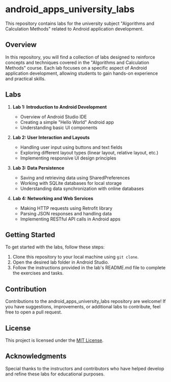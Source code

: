 # android_apps_university_labs

This repository contains labs for the university subject "Algorithms and Calculation Methods" related to Android application development.

## Overview

In this repository, you will find a collection of labs designed to reinforce concepts and techniques covered in the "Algorithms and Calculation Methods" course. Each lab focuses on a specific aspect of Android application development, allowing students to gain hands-on experience and practical skills.

## Labs

1. **Lab 1: Introduction to Android Development**
   - Overview of Android Studio IDE
   - Creating a simple "Hello World" Android app
   - Understanding basic UI components

2. **Lab 2: User Interaction and Layouts**
   - Handling user input using buttons and text fields
   - Exploring different layout types (linear layout, relative layout, etc.)
   - Implementing responsive UI design principles

3. **Lab 3: Data Persistence**
   - Saving and retrieving data using SharedPreferences
   - Working with SQLite databases for local storage
   - Understanding data synchronization with online databases

4. **Lab 4: Networking and Web Services**
   - Making HTTP requests using Retrofit library
   - Parsing JSON responses and handling data
   - Implementing RESTful API calls in Android apps

## Getting Started

To get started with the labs, follow these steps:

1. Clone this repository to your local machine using `git clone`.
2. Open the desired lab folder in Android Studio.
3. Follow the instructions provided in the lab's README.md file to complete the exercises and tasks.

## Contribution

Contributions to the android_apps_university_labs repository are welcome! If you have suggestions, improvements, or additional labs to contribute, feel free to open a pull request.

## License

This project is licensed under the [MIT License](LICENSE).

## Acknowledgments

Special thanks to the instructors and contributors who have helped develop and refine these labs for educational purposes.

